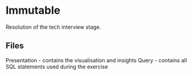 # Immutable

Resolution of the tech interview stage.

## Files

Presentation - contains the visualisation and insights
Query - contains all SQL statements used during the exercise

